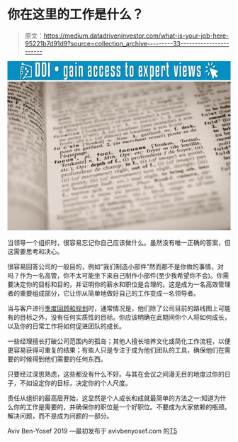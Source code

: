 # 你在这里的工作是什么？

> 原文：<https://medium.datadriveninvestor.com/what-is-your-job-here-95221b7d91d9?source=collection_archive---------33----------------------->

[![](img/400ed1383ab7707f8056a1f0cbb0c3ed.png)](http://www.track.datadriveninvestor.com/1B9E)![](img/8587496e2f5ce6c2103093ba35435382.png)

当领导一个组织时，很容易忘记你自己应该做什么。虽然没有唯一正确的答案，但这需要思考和决心。

很容易回答公司的一般目的，例如“我们制造小部件”然而那不是你做的事情，对吗？作为一名高管，你不太可能坐下来自己制作小部件(至少我希望你不会)。你需要决定你的目标和目的，并证明你的薪水和职位是合理的。这是成为一名高效管理者的重要组成部分，它让你从简单地做好自己的工作变成一名领导者。

当与客户进行[季度回顾和规划](https://avivbenyosef.com/)时，通常情况是，他们除了公司目前的路线图上可能有的目标之外，没有任何实质性的目标。你应该明确在此期间你个人将如何成长，以及你的日常工作将如何促进团队的成长。

一些经理擅长打破公司范围内的孤岛；其他人擅长培养文化或简化工作流程，以便更容易获得可重复的结果；有些人只是专注于成为他们团队的工具，确保他们在需要的时候得到他们需要的任何东西。

只要经过深思熟虑，这些都没有什么不好。与其在会议之间漫无目的地度过你的日子，不如设定你的目标，决定你的个人尺度。

责任从组织的最高层开始，这显然是个人成长和成就最简单的方法之一:知道为什么你的工作是需要的，并确保你的职位是一个好职位。不要成为大家依赖的瓶颈。解决问题，而不是成为问题的一部分。

Aviv Ben-Yosef 2019 —最初发布于 avivbenyosef.com 的[T5](https://avivbenyosef.com/what-is-your-job-here/)